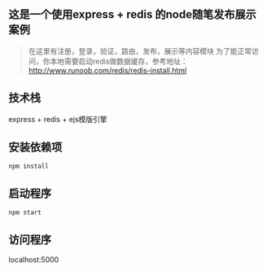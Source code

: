 ﻿## 这是一个使用express + redis 的node随笔发布展示案例

> 在这里有注册，登录，验证，路由，发布，展示等内容模块
> 为了能正常访问，你本地需要启动redis做数据缓存，参考地址：http://www.runoob.com/redis/redis-install.html

## 技术栈
  express + redis + ejs模版引擎
## 安装依赖项
	npm install

## 启动程序
	npm start

## 访问程序
  localhost:5000 
